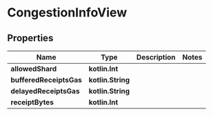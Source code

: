 
# CongestionInfoView

## Properties
| Name | Type | Description | Notes |
| ------------ | ------------- | ------------- | ------------- |
| **allowedShard** | **kotlin.Int** |  |  |
| **bufferedReceiptsGas** | **kotlin.String** |  |  |
| **delayedReceiptsGas** | **kotlin.String** |  |  |
| **receiptBytes** | **kotlin.Int** |  |  |



